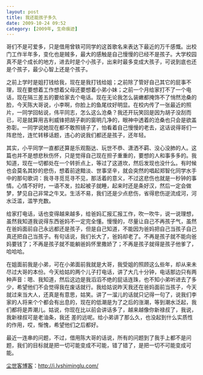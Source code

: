 ```yaml
---
layout: post
title: 我还能孩子多久
date: 2009-10-24 09:52
category: [2009年, 生命痕迹]
---
```

哥们不是可爱多，只是借用曾轶可同学的这首歌名来表达下最近的万千感慨。出校门工作半年多，变化也是贼多，最大的感触是自己慢慢的已经不是孩子。大学校园真不是个成长的地方，进去时是个小孩子，出来时最多变成大孩子，可说到底也还是个孩子，最少心智上还是个孩子。

之前上学时是姐打钱给我，现在是我打钱给姐；之前除了管好自己其它的屁事不理，现在要想着工作想着父母还要想着小弟小妹；之前一个月给家打不了一个电话，现在隔三差五的要给家去个电话。现在无论我怎么装嫩都掩饰不了悄然沧桑的脸，今天陈大哥说，小李啊，你脸上的鱼尾纹好明显。在校内传了一张最近的照片，一同学回帖说，伟平同志，怎么这么沧桑？我还开玩笑回是因为胡子没刮而已，可是就算用吉利威锋把胡子剃的窗明几净的，眼神中透着的沧桑也只会是欲盖弥彰。一同学说她现在都不敢照镜子了，怕看着自己慢慢的老去，这话说得哥们一阵悲怆，连忙转移话题，违心的说我们都还是孩子，还年轻。

其实，小平同学一直都还算是乐观豁达、玩世不恭、潇洒不羁、没心没肺的人。这篇也并不是想悲秋伤怀，只是觉得自己现在担子重重的，要想的人和事多多的。我知道，现在一切都处在一个转折点上，等过了这道坎，然后发现也没什么。有时候也会莫名其妙的悲伤，想着前途黯淡、世事坚辛，就会突然的唱起郑智化同学水手中的那句歌词：我寻寻觅觅寻不见，那活着的意义，不过这悲伤也就是一秒钟的事情。心情不好时，一语不发，拉起被子就睡，起来时还是条好汉，然后一定会做梦，梦见自己非常之牛叉。生活不易，我们还是少点悲伤，省得悲伤逆流成河，河水泛滥，滥竽充数。

给家打电话，话也变得越来越多，给爸妈汇报汇报工作，吹一吹牛，说一说理想，虽然我知道我说得东西爸妈不一定完全懂。慢慢的，尽量让自己不再孩子气，虽然在爸妈面前自己永远都还是孩子，但是自己知道，不能因为爸妈把自己当孩子自己真还把自己当孩子。有句话说，我们长大了，爸妈却老了。不再是孩子就不能向爸妈要钱了；不再是孩子就不能躺爸妈怀里撒娇了；不再是孩子就得是孩子他爹了，哈哈哈。

在姐面前我是小弟，可在小弟面前我就是大哥，我受姐的照顾这么些年，却从来未尽过大哥的本份。今天给姑的两个儿子打电话，讲了大几十分钟，电话那边只有两种声音：嗯、我知道，然后这边是我滔滔不绝的屁话连珠，也不知小弟听进去了多少，希望他们不会觉得我在废话就行。我给姑说昨天我还在爸妈面前当孩子，今天就过来当大人，还真是有意思，姑笑。讲了一溜儿的话就只记得一句了，说我们李家的人将来个个都会有出息的，现在的低潮是为了之后的涨潮，等到潮水泛起，我们都将是弄潮儿。姑说，你现在比以前会讲话多了，越来越像你新禄叔了，我说，我新禄叔可是老油条，我还 差的远呢。给小弟讲了那么久，也没起到什么实质性的作用，哎，惭愧，希望他们之后都好。

最近一连串的问题，不过，借用陈大哥的话说，所有的问题到了我手上都不是问题，我们的目标就是把一切可能变成不可能，错了错了，是把一切不可能变成可能。

<a href="http://i.lvshiminglu.com/">尘世客博客</a>：<a href="http://i.lvshiminglu.com/">http://i.lvshiminglu.com/</a>

